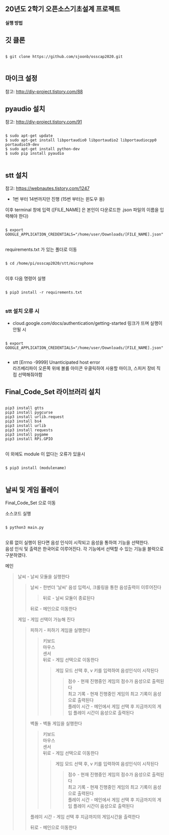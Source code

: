 ## 20년도 2학기 오픈소스기초설계 프로젝트

#### 실행 방법

## 깃 클론
<pre>
<code>
$ git clone https://github.com/sjoonb/osscap2020.git
</code>
</pre>

## 마이크 설정 
참고:  <http://diy-project.tistory.com/88>   

## pyaudio 설치
참고:  <http://diy-project.tistory.com/91>   
<pre>
<code>
$ sudo apt-get update
$ sudo apt-get install libportaudio0 libportaudio2 libportaudiocpp0 portaudio19-dev
$ sudo apt-get install python-dev
$ sudo pip install pyaudio
</code>
</pre>

## stt 설치
참고:  https://webnautes.tistory.com/1247   
- 1번 부터 14번까지만 진행 (15번 부터는 윈도우 용)    
    
이후 terminal 창에 입력 ([FILE_NAME] 은 본인이 다운로드한 .json 파일의 이름을 입력해야 한다)      
<pre>
<code>
$ export GOOGLE_APPLICATION_CREDENTIALS="/home/user/Downloads/[FILE_NAME].json"
</code>
</pre>
requirements.txt 가 있는 폴더로 이동
<pre>
<code>
$ cd /home/pi/osscap2020/stt/microphone
</code>
</pre>
이후 다음 명령어 실행
<pre>
<code>
$ pip3 install -r requirements.txt
</code>
</pre>

### stt 설치 오류 시

- cloud.google.com/docs/authentication/getting-started 링크가 뜨며 실행이 안될 시
<pre>
<code>
$ export GOOGLE_APPLICATION_CREDENTIALS="/home/user/Downloads/[FILE_NAME].json"
</code>
</pre>
- stt [Errno -9999] Unanticipated host error        
라즈베리파이 오른쪽 위에 볼륨 아이콘 우클릭하여 사용할 마이크, 스피커 장비 직접 선택해줘야함

## Final_Code_Set 라이브러리 설치

<pre>
<code>
pip3 install gtts
pip3 install pygcurse
pip3 install urlib.request
pip3 install bs4
pip3 install urlib
pip3 install requests
pip3 install pygame
pip3 install RPi.GPIO
</code>
</pre>
이 외에도 module 이 없다는 오류가 있을시
<pre>
<code>
$ pip3 install (modulename)
</code>
</pre>

## 날씨 및 게임 플레이

Final_Code_Set 으로 이동

소스코드 실행
<pre>
<code>
$ python3 main.py
</code>
</pre>

오류 없이 실행이 된다면 음성 인식이 시작되고 음성을 통하여 기능을 선택한다.    
음성 인식 및 출력은 한국어로 이루어진다.
각 기능에서 선택할 수 있는 기능을 블럭으로 구분하였다.

메인  
> 날씨 - 날씨 모듈을 실행한다    
>> 날씨 - 한번더 '날씨' 음성 입력시, 크롤링을 통한 음성출력이 이루어진다  
>>> 뒤로 - 날씨 모듈이 종료된다        
>>
>> 뒤로 - 메인으로 이동한다  
>
> 게임 - 게임 선택이 가능해 진다     
>> 피하기 - 피하기 게임을 실행한다 
>>> 키보드     
>>> 마우스     
>>> 센서      
>>> 뒤로 - 게임 선택으로 이동한다
>>>> 게임 모드 선택 후, v 키를 입력하여 음성인식이 시작된다   
>>>>> 점수 - 현재 진행중인 게임의 점수가 음성으로 출력된다     
>>>>> 최고 기록 - 현재 진행중인 게임의 최고 기록이 음성으로 출력된다      
>>>>> 플레이 시간 - 메인에서 게임 선택 후 지금까지의 게임 플레이 시간이 음성으로 출력된다      
>>
>> 벽돌 - 벽돌 게임을 실행한다   
>>> 키보드     
>>> 마우스     
>>> 센서    
>>> 뒤로 - 게임 선택으로 이동한다
>>>> 게임 모드 선택 후, v 키를 입력하여 음성인식이 시작된다   
>>>>> 점수 - 현재 진행중인 게임의 점수가 음성으로 출력된다     
>>>>> 최고 기록 - 현재 진행중인 게임의 최고 기록이 음성으로 출력된다      
>>>>> 플레이 시간 - 메인에서 게임 선택 후 지금까지의 게임 플레이 시간이 음성으로 출력된다      
>>
>> 플레이 시간 - 게임 선택 후 지금까지의 게임시간을 출력한다        
>>
>> 뒤로 - 메인으로 이동한다   

